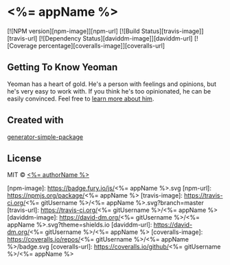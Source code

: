 # <%= appName %>

[![NPM version][npm-image]][npm-url] [![Build Status][travis-image]][travis-url] [![Dependency Status][daviddm-image]][daviddm-url] [![Coverage percentage][coveralls-image]][coveralls-url]

## Getting To Know Yeoman

Yeoman has a heart of gold. He&#39;s a person with feelings and opinions, but he&#39;s very easy to work with. If you think he&#39;s too opinionated, he can be easily convinced. Feel free to [learn more about him](http://yeoman.io/).

## Created with
[generator-simple-package](https://npmjs.org/package/generator-simple-package)

## License
MIT © [<%= authorName %>](<%= authorUrl %>)

[npm-image]: https://badge.fury.io/js/<%= appName %>.svg
[npm-url]: https://npmjs.org/package/<%= appName %>
[travis-image]: https://travis-ci.org/<%= gitUsername %>/<%= appName %>.svg?branch=master
[travis-url]: https://travis-ci.org/<%= gitUsername %>/<%= appName %>
[daviddm-image]: https://david-dm.org/<%= gitUsername %>/<%= appName %>.svg?theme=shields.io
[daviddm-url]: https://david-dm.org/<%= gitUsername %>/<%= appName %>
[coveralls-image]: https://coveralls.io/repos/<%= gitUsername %>/<%= appName %>/badge.svg
[coveralls-url]: https://coveralls.io/github/<%= gitUsername %>/<%= appName %>
